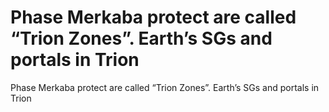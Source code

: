 # Phase Merkaba protect are called “Trion Zones”. Earth’s SGs and portals in Trion

Phase Merkaba protect are called “Trion Zones”. Earth’s SGs and portals in Trion